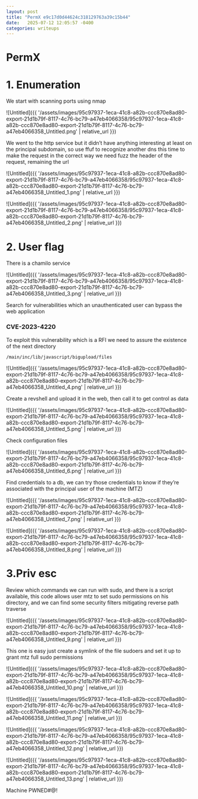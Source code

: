 ```yaml
---
layout: post
title: "PermX e9c17d0d44624c318129763a39c15b44"
date:   2025-07-12 12:05:57 -0400
categories: writeups
---
```


# PermX

# 1. Enumeration

We start with scanning ports using nmap

![Untitled]({{ '/assets/images/95c97937-1eca-41c8-a82b-ccc870e8ad80-export-21d1b79f-8117-4c76-bc79-a47eb4066358/95c97937-1eca-41c8-a82b-ccc870e8ad80-export-21d1b79f-8117-4c76-bc79-a47eb4066358_Untitled.png' | relative_url }})

We went to the http service but it didn’t have anything interesting at least on the principal subdomain, so use ffuf to recognize another dns this time to make the request in the correct way we need fuzz the header of the request, remaining the url

![Untitled]({{ '/assets/images/95c97937-1eca-41c8-a82b-ccc870e8ad80-export-21d1b79f-8117-4c76-bc79-a47eb4066358/95c97937-1eca-41c8-a82b-ccc870e8ad80-export-21d1b79f-8117-4c76-bc79-a47eb4066358_Untitled_1.png' | relative_url }})

![Untitled]({{ '/assets/images/95c97937-1eca-41c8-a82b-ccc870e8ad80-export-21d1b79f-8117-4c76-bc79-a47eb4066358/95c97937-1eca-41c8-a82b-ccc870e8ad80-export-21d1b79f-8117-4c76-bc79-a47eb4066358_Untitled_2.png' | relative_url }})

# 2. User flag

There is a chamilo service

![Untitled]({{ '/assets/images/95c97937-1eca-41c8-a82b-ccc870e8ad80-export-21d1b79f-8117-4c76-bc79-a47eb4066358/95c97937-1eca-41c8-a82b-ccc870e8ad80-export-21d1b79f-8117-4c76-bc79-a47eb4066358_Untitled_3.png' | relative_url }})

Search for vulnerabilities which an unauthenticated user can bypass the web application

### CVE-2023-4220

To exploit this vulnerability which is a RFI we need to assure the existence of the next directory

`/main/inc/lib/javascript/bigupload/files`

![Untitled]({{ '/assets/images/95c97937-1eca-41c8-a82b-ccc870e8ad80-export-21d1b79f-8117-4c76-bc79-a47eb4066358/95c97937-1eca-41c8-a82b-ccc870e8ad80-export-21d1b79f-8117-4c76-bc79-a47eb4066358_Untitled_4.png' | relative_url }})

Create a revshell and upload it in the web, then call it to get control as data

![Untitled]({{ '/assets/images/95c97937-1eca-41c8-a82b-ccc870e8ad80-export-21d1b79f-8117-4c76-bc79-a47eb4066358/95c97937-1eca-41c8-a82b-ccc870e8ad80-export-21d1b79f-8117-4c76-bc79-a47eb4066358_Untitled_5.png' | relative_url }})

Check configuration files

![Untitled]({{ '/assets/images/95c97937-1eca-41c8-a82b-ccc870e8ad80-export-21d1b79f-8117-4c76-bc79-a47eb4066358/95c97937-1eca-41c8-a82b-ccc870e8ad80-export-21d1b79f-8117-4c76-bc79-a47eb4066358_Untitled_6.png' | relative_url }})

Find credentials to a db, we can try those credentials to know if they’re associated with the principal user of the machine (MTZ)

![Untitled]({{ '/assets/images/95c97937-1eca-41c8-a82b-ccc870e8ad80-export-21d1b79f-8117-4c76-bc79-a47eb4066358/95c97937-1eca-41c8-a82b-ccc870e8ad80-export-21d1b79f-8117-4c76-bc79-a47eb4066358_Untitled_7.png' | relative_url }})

![Untitled]({{ '/assets/images/95c97937-1eca-41c8-a82b-ccc870e8ad80-export-21d1b79f-8117-4c76-bc79-a47eb4066358/95c97937-1eca-41c8-a82b-ccc870e8ad80-export-21d1b79f-8117-4c76-bc79-a47eb4066358_Untitled_8.png' | relative_url }})

# 3.Priv esc

Review which commands we can run with sudo, and there is a script available, this code allows user mtz to set sudo permissions on his directory, and we can find some security filters mitigating reverse path traverse

![Untitled]({{ '/assets/images/95c97937-1eca-41c8-a82b-ccc870e8ad80-export-21d1b79f-8117-4c76-bc79-a47eb4066358/95c97937-1eca-41c8-a82b-ccc870e8ad80-export-21d1b79f-8117-4c76-bc79-a47eb4066358_Untitled_9.png' | relative_url }})

This one is easy just create a symlink of the file sudoers and set it up to grant mtz full sudo permissions

![Untitled]({{ '/assets/images/95c97937-1eca-41c8-a82b-ccc870e8ad80-export-21d1b79f-8117-4c76-bc79-a47eb4066358/95c97937-1eca-41c8-a82b-ccc870e8ad80-export-21d1b79f-8117-4c76-bc79-a47eb4066358_Untitled_10.png' | relative_url }})

![Untitled]({{ '/assets/images/95c97937-1eca-41c8-a82b-ccc870e8ad80-export-21d1b79f-8117-4c76-bc79-a47eb4066358/95c97937-1eca-41c8-a82b-ccc870e8ad80-export-21d1b79f-8117-4c76-bc79-a47eb4066358_Untitled_11.png' | relative_url }})

![Untitled]({{ '/assets/images/95c97937-1eca-41c8-a82b-ccc870e8ad80-export-21d1b79f-8117-4c76-bc79-a47eb4066358/95c97937-1eca-41c8-a82b-ccc870e8ad80-export-21d1b79f-8117-4c76-bc79-a47eb4066358_Untitled_12.png' | relative_url }})

![Untitled]({{ '/assets/images/95c97937-1eca-41c8-a82b-ccc870e8ad80-export-21d1b79f-8117-4c76-bc79-a47eb4066358/95c97937-1eca-41c8-a82b-ccc870e8ad80-export-21d1b79f-8117-4c76-bc79-a47eb4066358_Untitled_13.png' | relative_url }})

Machine PWNED#@!
